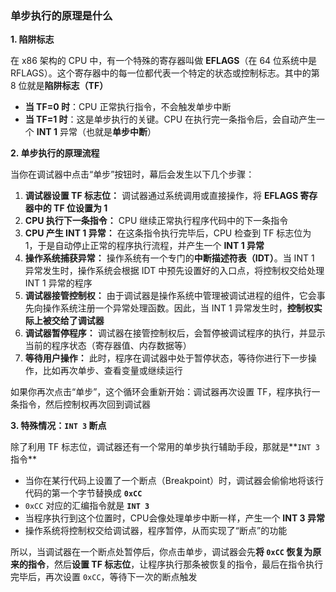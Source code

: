 ### 单步执行的原理是什么

**1. 陷阱标志**

在 x86 架构的 CPU 中，有一个特殊的寄存器叫做 **EFLAGS**（在 64 位系统中是 RFLAGS）。这个寄存器中的每一位都代表一个特定的状态或控制标志。其中的第 8 位就是**陷阱标志（TF）**

- **当 TF=0 时**：CPU 正常执行指令，不会触发单步中断
- **当 TF=1 时**：这是单步执行的关键。CPU 在执行完一条指令后，会自动产生一个 **INT 1** 异常（也就是**单步中断**）

**2. 单步执行的原理流程**

当你在调试器中点击“单步”按钮时，幕后会发生以下几个步骤：

1. **调试器设置 TF 标志位：** 调试器通过系统调用或直接操作，将 **EFLAGS 寄存器中的 TF 位设置为 1**
2. **CPU 执行下一条指令：** CPU 继续正常执行程序代码中的下一条指令
3. **CPU 产生 INT 1 异常：** 在这条指令执行完毕后，CPU 检查到 TF 标志位为 1，于是自动停止正常的程序执行流程，并产生一个 **INT 1 异常**
4. **操作系统捕获异常：** 操作系统有一个专门的**中断描述符表（IDT）**。当 INT 1 异常发生时，操作系统会根据 IDT 中预先设置好的入口点，将控制权交给处理 INT 1 异常的程序
5. **调试器接管控制权：** 由于调试器是操作系统中管理被调试进程的组件，它会事先向操作系统注册一个异常处理函数。因此，当 INT 1 异常发生时，**控制权实际上被交给了调试器**
6. **调试器暂停程序：** 调试器在接管控制权后，会暂停被调试程序的执行，并显示当前的程序状态（寄存器值、内存数据等）
7. **等待用户操作：** 此时，程序在调试器中处于暂停状态，等待你进行下一步操作，比如再次单步、查看变量或继续运行

如果你再次点击“单步”，这个循环会重新开始：调试器再次设置 TF，程序执行一条指令，然后控制权再次回到调试器

**3. 特殊情况：`INT 3` 断点**

除了利用 TF 标志位，调试器还有一个常用的单步执行辅助手段，那就是**`INT 3` 指令**

- 当你在某行代码上设置了一个断点（Breakpoint）时，调试器会偷偷地将该行代码的第一个字节替换成 **`0xCC`**
- `0xCC` 对应的汇编指令就是 **`INT 3`**
- 当程序执行到这个位置时，CPU会像处理单步中断一样，产生一个 **INT 3 异常**
- 操作系统将控制权交给调试器，程序暂停，从而实现了“断点”的功能

所以，当调试器在一个断点处暂停后，你点击单步，调试器会先**将 `0xCC` 恢复为原来的指令**，然后**设置 TF 标志位**，让程序执行那条被恢复的指令，最后在指令执行完毕后，再次设置 `0xCC`，等待下一次的断点触发